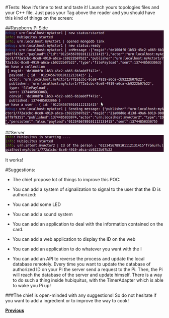 #Tests:
Now it’s time to test and taste it!
Launch yours topologies files and your C++ file. Just pass your Tag above the reader and you should have this kind of things on the screen: 

##Raspberry Pi Side
![**Raspberry Pi**](Image/Pitest.jpg)

##Server 
![**Server**](Image/servertest.jpg)

It works! 

#Suggestions:

* The chief propose lot of things to improve this POC:
* You can add a system of signalization to signal to the user that the ID is authorized:
* You can add some LED 
* You can add a sound system 

* You can add an application to deal with the information contained on the card.
* You can add a web application to display the ID on the web
* You can add an application to do whatever you want with the I

* You can add an API to reverse the process and update the local database remotely.
Every time you want to update the database of authorized ID on your Pi the server send a request to the Pi. Then, the Pi will reach the database of the server and update himself. There is a way to do such a thing inside hubiquitus, with the TimerAdapter which is able to wake you Pi up!

###The chief is open-minded with any suggestions! So do not hesitate if you want to add a ingredient or to improve the way to cook!

[**Previous**](Configuration.md)           
